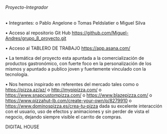 ###### Proyecto-Integrador
• Integrantes: 
o Pablo Angelone 
o Tomas Peldslatier
o Miguel Silva

• Acceso al repositorio Git Hub https://github.com/Miguel-Andres/grupo_8_proyecto.git

 • Acceso al TABLERO DE TRABAJO https://app.asana.com/

• La temática del proyecto esta apuntada a la comercialización de productos gastronómico, con fuerte foco en la personalización de los mismos y apuntado a publico joven y fuertemente vinculado con la tecnología.

• Nos hemos inspirado en referentes del mercado tales como o 
https://pizza.az/az/ 
o http://mypipizza.com/
o https://www.snapcustompizza.com/ o
https://www.blazepizza.com/ 
o https://www.pizzahut-lb.com/create-your-own/p/8279910
o https://www.dominospizza.es/crea-tu-pizza 
dada su excelente interacción con el usuario, uso de efectos y animaciones y sin perder de vista el negocio, dejando siempre visible el carrito de compras.

DIGITAL HOUSE
